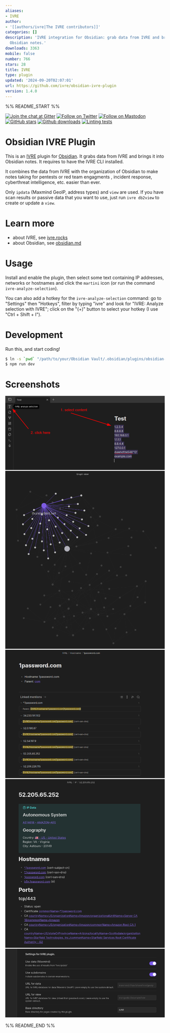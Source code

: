```yaml
---
aliases:
- IVRE
author:
- '[[authors/ivre|The IVRE contributors]]'
categories: []
description: 'IVRE integration for Obsidian: grab data from IVRE and brings it into
  Obsidian notes.'
downloads: 3363
mobile: false
number: 766
stars: 28
title: IVRE
type: plugin
updated: '2024-09-20T02:07:01'
url: https://github.com/ivre/obsidian-ivre-plugin
version: 1.4.0
---
```


%% README_START %%

[![Join the chat at Gitter](https://badges.gitter.im/ivre/ivre.svg)](https://gitter.im/ivre/ivre)
[![Follow on Twitter](https://img.shields.io/twitter/follow/IvreRocks.svg?logo=twitter)](https://twitter.com/IvreRocks)
[![Follow on Mastodon](https://img.shields.io/mastodon/follow/109349639355238149?domain=https%3A%2F%2Finfosec.exchange&style=social)](https://infosec.exchange/@ivre)
[![GitHub stars](https://img.shields.io/github/stars/ivre/obsidian-ivre-plugin?style=social)](https://github.com/ivre/obsidian-ivre-plugin)
[![Github downloads](https://img.shields.io/github/downloads/ivre/obsidian-ivre-plugin/total.svg)](https://github.com/ivre/obsidian-ivre-plugin/releases/)
[![Linting tests](https://github.com/ivre/obsidian-ivre-plugin/actions/workflows/linting.yml/badge.svg?branch=master)](https://github.com/ivre/obsidian-ivre-plugin/actions/workflows/linting.yml/?branch=master)

# Obsidian IVRE Plugin

This is an [IVRE](https://ivre.rocks) plugin for [Obsidian](https://obsidian.md). It grabs data from IVRE and brings it into Obsidian notes. It requires to have the IVRE CLI installed.

It combines the data from IVRE with the organization of Obsidian to make notes taking for pentests or red team engagments , incident response, cyberthreat intelligence, etc. easier than ever.

Only `ipdata` (Maxmind GeoIP, address types) and `view` are used. If you have scan results or passive data that you want to use, just run `ivre db2view` to create or update a `view`.

# Learn more

- about IVRE, see [ivre.rocks](https://ivre.rocks/)
- about Obsidian, see [obsidian.md](https://obsidian.md/)

# Usage

Install and enable the plugin, then select some text containing IP addresses, networks or hostnames and click the `martini` icon (or run the command `ivre-analyze-selection`).

You can also add a hotkey for the `ivre-analyze-selection` command: go to "Settings" then "Hotkeys", filter by typing "ivre" and look for "IVRE: Analyze selection with IVRE"; click on the "(+)" button to select your hotkey (I use "Ctrl + Shift + I").

# Development

Run this, and start coding!
```sh
$ ln -s `pwd` "/path/to/your/Obsidian Vault/.obsidian/plugins/obsidian-ivre-plugin"
$ npm run dev
```

# Screenshots #

![Usage](https://raw.githubusercontent.com/ivre/obsidian-ivre-plugin/HEAD/doc/screenshots/usage.png)
![Graph `thunderbird.com`](https://raw.githubusercontent.com/ivre/obsidian-ivre-plugin/HEAD/doc/screenshots/graph_thunderbird.png)
![Domain `1password.com`](https://raw.githubusercontent.com/ivre/obsidian-ivre-plugin/HEAD/doc/screenshots/domain_1password.png)
![Address used by `1password.com`](https://raw.githubusercontent.com/ivre/obsidian-ivre-plugin/HEAD/doc/screenshots/address_1password.png)
![Settings](https://raw.githubusercontent.com/ivre/obsidian-ivre-plugin/HEAD/doc/screenshots/settings.png)


%% README_END %%